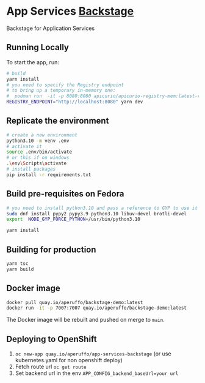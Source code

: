 # App Services [Backstage](https://backstage.io)

Backstage for Application Services

## Running Locally

To start the app, run:

```sh
# build
yarn install
# you need to specify the Registry endpoint
# to bring up a temporary in-memory one:
#  podman run  -it -p 8080:8080 apicurio/apicurio-registry-mem:latest-release
REGISTRY_ENDPOINT="http://localhost:8080" yarn dev
```
## Replicate the environment

```sh
# create a new environment
python3.10 -m venv .env
# activate it
source .env/bin/activate
# or this if on windows
.\env\Scripts\activate
# install packages
pip install -r requirements.txt
```

## Build pre-requisites on Fedora

```sh
# you need to install python3.10 and pass a reference to GYP to use it
sudo dnf install pypy2 pypy3.9 python3.10 libuv-devel brotli-devel
export  NODE_GYP_FORCE_PYTHON=/usr/bin/python3.10

yarn install

```

## Building for production

```bash
yarn tsc
yarn build
```

## Docker image

```bash
docker pull quay.io/aperuffo/backstage-demo:latest
docker run -it -p 7007:7007 quay.io/aperuffo/backstage-demo:latest
```

The Docker image will be rebuilt and pushed on merge to `main`.

## Deploying to OpenShift

1. `oc new-app quay.io/aperuffo/app-services-backstage` (or use kubernetes.yaml for non openshift deploy)
2. Fetch route url `oc get route`
3. Set backend url in the env `APP_CONFIG_backend_baseUrl=your url` 
